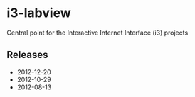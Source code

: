 i3-labview
==========

Central point for the Interactive Internet Interface (i3) projects

Releases
---------
* 2012-12-20
* 2012-10-29
* 2012-08-13
